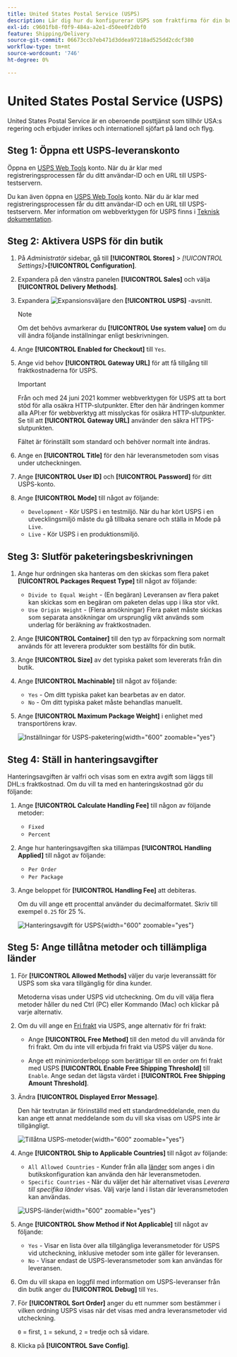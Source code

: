 ```yaml
---
title: United States Postal Service (USPS)
description: Lär dig hur du konfigurerar USPS som fraktfirma för din butik.
exl-id: c9601fb8-f0f9-484a-a2e1-d50ee0f2dbf0
feature: Shipping/Delivery
source-git-commit: 06673ccb7eb471d3ddea97218ad525dd2cdcf380
workflow-type: tm+mt
source-wordcount: '746'
ht-degree: 0%

---
```


# United States Postal Service (USPS)

United States Postal Service är en oberoende posttjänst som tillhör USA:s regering och erbjuder inrikes och internationell sjöfart på land och flyg.

## Steg 1: Öppna ett USPS-leveranskonto

Öppna en [USPS Web Tools][1] konto. När du är klar med registreringsprocessen får du ditt användar-ID och en URL till USPS-testservern.

Du kan även öppna en [USPS Web Tools][1] konto. När du är klar med registreringsprocessen får du ditt användar-ID och en URL till USPS-testservern. Mer information om webbverktygen för USPS finns i [Teknisk dokumentation][2].

## Steg 2: Aktivera USPS för din butik

1. På _Administratör_ sidebar, gå till **[!UICONTROL Stores]** > _[!UICONTROL Settings]_>**[!UICONTROL Configuration]**.

1. Expandera på den vänstra panelen **[!UICONTROL Sales]** och välja **[!UICONTROL Delivery Methods]**.

1. Expandera ![Expansionsväljare](../assets/icon-display-expand.png) den **[!UICONTROL USPS]** -avsnitt.

   >[!NOTE]
   >
   >Om det behövs avmarkerar du **[!UICONTROL Use system value]** om du vill ändra följande inställningar enligt beskrivningen.

1. Ange **[!UICONTROL Enabled for Checkout]** till `Yes`.

1. Ange vid behov **[!UICONTROL Gateway URL]** för att få tillgång till fraktkostnaderna för USPS.

   >[!IMPORTANT]
   >
   >Från och med 24 juni 2021 kommer webbverktygen för USPS att ta bort stöd för alla osäkra HTTP-slutpunkter. Efter den här ändringen kommer alla API:er för webbverktyg att misslyckas för osäkra HTTP-slutpunkter. Se till att **[!UICONTROL Gateway URL]** använder den säkra HTTPS-slutpunkten.

   Fältet är förinställt som standard och behöver normalt inte ändras.

1. Ange en **[!UICONTROL Title]** för den här leveransmetoden som visas under utcheckningen.

1. Ange **[!UICONTROL User ID]** och **[!UICONTROL Password]** för ditt USPS-konto.

1. Ange **[!UICONTROL Mode]** till något av följande:

   - `Development` - Kör USPS i en testmiljö. När du har kört USPS i en utvecklingsmiljö måste du gå tillbaka senare och ställa in Mode på `Live`.
   - `Live` - Kör USPS i en produktionsmiljö.

## Steg 3: Slutför paketeringsbeskrivningen

1. Ange hur ordningen ska hanteras om den skickas som flera paket **[!UICONTROL Packages Request Type]** till något av följande:

   - `Divide to Equal Weight` - (En begäran) Leveransen av flera paket kan skickas som en begäran om paketen delas upp i lika stor vikt.
   - `Use Origin Weight` - (Flera ansökningar) Flera paket måste skickas som separata ansökningar om ursprunglig vikt används som underlag för beräkning av fraktkostnaden.

1. Ange **[!UICONTROL Container]** till den typ av förpackning som normalt används för att leverera produkter som beställts för din butik.

1. Ange **[!UICONTROL Size]** av det typiska paket som levererats från din butik.

1. Ange **[!UICONTROL Machinable]** till något av följande:

   - `Yes` - Om ditt typiska paket kan bearbetas av en dator.
   - `No` - Om ditt typiska paket måste behandlas manuellt.

1. Ange **[!UICONTROL Maximum Package Weight]** i enlighet med transportörens krav.

   ![Inställningar för USPS-paketering](../configuration-reference/sales/assets/delivery-methods-usps-packaging.png){width="600" zoomable="yes"}

## Steg 4: Ställ in hanteringsavgifter

Hanteringsavgiften är valfri och visas som en extra avgift som läggs till DHL:s fraktkostnad. Om du vill ta med en hanteringskostnad gör du följande:

1. Ange **[!UICONTROL Calculate Handling Fee]** till någon av följande metoder:

   - `Fixed`
   - `Percent`

1. Ange hur hanteringsavgiften ska tillämpas **[!UICONTROL Handling Applied]** till något av följande:

   - `Per Order`
   - `Per Package`

1. Ange beloppet för **[!UICONTROL Handling Fee]** att debiteras.

   Om du vill ange ett procenttal använder du decimalformatet. Skriv till exempel `0.25` för 25 %.

   ![Hanteringsavgift för USPS](../configuration-reference/sales/assets/delivery-methods-usps-handling-fee.png){width="600" zoomable="yes"}

## Steg 5: Ange tillåtna metoder och tillämpliga länder

1. För **[!UICONTROL Allowed Methods]** väljer du varje leveranssätt för USPS som ska vara tillgänglig för dina kunder.

   Metoderna visas under USPS vid utcheckning. Om du vill välja flera metoder håller du ned Ctrl (PC) eller Kommando (Mac) och klickar på varje alternativ.

1. Om du vill ange en [Fri frakt](shipping-free.md) via USPS, ange alternativ för fri frakt:

   - Ange **[!UICONTROL Free Method]** till den metod du vill använda för fri frakt. Om du inte vill erbjuda fri frakt via USPS väljer du `None`.

   - Ange ett minimiorderbelopp som berättigar till en order om fri frakt med USPS **[!UICONTROL Enable Free Shipping Threshold]** till `Enable`. Ange sedan det lägsta värdet i **[!UICONTROL Free Shipping Amount Threshold]**.

1. Ändra **[!UICONTROL Displayed Error Message]**.

   Den här textrutan är förinställd med ett standardmeddelande, men du kan ange ett annat meddelande som du vill ska visas om USPS inte är tillgängligt.

   ![Tillåtna USPS-metoder](../configuration-reference/sales/assets/delivery-methods-usps-allowed-methods.png){width="600" zoomable="yes"}

1. Ange **[!UICONTROL Ship to Applicable Countries]** till något av följande:

   - `All Allowed Countries` - Kunder från alla [länder](../getting-started/store-details.md#country-options) som anges i din butikskonfiguration kan använda den här leveransmetoden.
   - `Specific Countries` - När du väljer det här alternativet visas _Leverera till specifika länder_ visas. Välj varje land i listan där leveransmetoden kan användas.

   ![USPS-länder](../configuration-reference/sales/assets/delivery-methods-usps-countries.png){width="600" zoomable="yes"}

1. Ange **[!UICONTROL Show Method if Not Applicable]** till något av följande:

   - `Yes` - Visar en lista över alla tillgängliga leveransmetoder för USPS vid utcheckning, inklusive metoder som inte gäller för leveransen.
   - `No` - Visar endast de USPS-leveransmetoder som kan användas för leveransen.

1. Om du vill skapa en loggfil med information om USPS-leveranser från din butik anger du **[!UICONTROL Debug]** till `Yes`.

1. För **[!UICONTROL Sort Order]** anger du ett nummer som bestämmer i vilken ordning USPS visas när det visas med andra leveransmetoder vid utcheckning.

   `0` = first, `1` = sekund, `2` = tredje och så vidare.

1. Klicka på **[!UICONTROL Save Config]**.


[1]: https://secure.shippingapis.com/registration/
[2]: https://www.usps.com/business/web-tools-apis/welcome.htm
